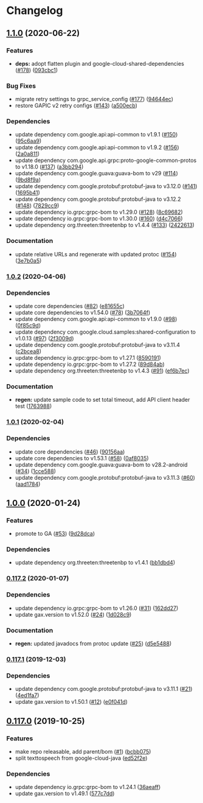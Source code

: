 # Changelog

## [1.1.0](https://www.github.com/googleapis/java-texttospeech/compare/v1.0.2...v1.1.0) (2020-06-22)


### Features

* **deps:** adopt flatten plugin and google-cloud-shared-dependencies ([#178](https://www.github.com/googleapis/java-texttospeech/issues/178)) ([093cbc1](https://www.github.com/googleapis/java-texttospeech/commit/093cbc1d475217347e0fc7a5aa92a9222961c6cd))


### Bug Fixes

* migrate retry settings to grpc_service_config ([#177](https://www.github.com/googleapis/java-texttospeech/issues/177)) ([94644ec](https://www.github.com/googleapis/java-texttospeech/commit/94644ecdced8f730f56bee1ebf6b0e061f222dfe))
* restore GAPIC v2 retry configs ([#143](https://www.github.com/googleapis/java-texttospeech/issues/143)) ([a500ecb](https://www.github.com/googleapis/java-texttospeech/commit/a500ecbd982b182d81b49b717192a2088e8cdc0b))


### Dependencies

* update dependency com.google.api:api-common to v1.9.1 ([#150](https://www.github.com/googleapis/java-texttospeech/issues/150)) ([95c6aa9](https://www.github.com/googleapis/java-texttospeech/commit/95c6aa90f66439e554830e5c0e00db101e46e65d))
* update dependency com.google.api:api-common to v1.9.2 ([#156](https://www.github.com/googleapis/java-texttospeech/issues/156)) ([2a0a811](https://www.github.com/googleapis/java-texttospeech/commit/2a0a811b6663d74029e0f6d5ad1e13debb300b34))
* update dependency com.google.api.grpc:proto-google-common-protos to v1.18.0 ([#137](https://www.github.com/googleapis/java-texttospeech/issues/137)) ([a3bb294](https://www.github.com/googleapis/java-texttospeech/commit/a3bb294e84eee6429f3046d2777070530447222a))
* update dependency com.google.guava:guava-bom to v29 ([#114](https://www.github.com/googleapis/java-texttospeech/issues/114)) ([9bd8f9a](https://www.github.com/googleapis/java-texttospeech/commit/9bd8f9a310f0d10c8eb1de18f77ea776a5bc8cf3))
* update dependency com.google.protobuf:protobuf-java to v3.12.0 ([#141](https://www.github.com/googleapis/java-texttospeech/issues/141)) ([1695b41](https://www.github.com/googleapis/java-texttospeech/commit/1695b41e392adb2418abb481d526797985762313))
* update dependency com.google.protobuf:protobuf-java to v3.12.2 ([#148](https://www.github.com/googleapis/java-texttospeech/issues/148)) ([7829cc9](https://www.github.com/googleapis/java-texttospeech/commit/7829cc9d3950f76e1c6dda933a6ae2e39af9669d))
* update dependency io.grpc:grpc-bom to v1.29.0 ([#128](https://www.github.com/googleapis/java-texttospeech/issues/128)) ([8c69682](https://www.github.com/googleapis/java-texttospeech/commit/8c696822b48583fdf2a83de1fe557fbbf72b1e64))
* update dependency io.grpc:grpc-bom to v1.30.0 ([#160](https://www.github.com/googleapis/java-texttospeech/issues/160)) ([d4c7066](https://www.github.com/googleapis/java-texttospeech/commit/d4c706677e337a5fc0f96d919156dfc4e48440cf))
* update dependency org.threeten:threetenbp to v1.4.4 ([#133](https://www.github.com/googleapis/java-texttospeech/issues/133)) ([2422613](https://www.github.com/googleapis/java-texttospeech/commit/24226135e45f6e2183d766b526463c39f5b6914d))


### Documentation

* update relative URLs and regenerate with updated protoc ([#154](https://www.github.com/googleapis/java-texttospeech/issues/154)) ([3e7b0a5](https://www.github.com/googleapis/java-texttospeech/commit/3e7b0a51ec4113dc7f70715151af57a425f5b881))

### [1.0.2](https://www.github.com/googleapis/java-texttospeech/compare/v1.0.1...v1.0.2) (2020-04-06)


### Dependencies

* update core dependencies ([#82](https://www.github.com/googleapis/java-texttospeech/issues/82)) ([e81655c](https://www.github.com/googleapis/java-texttospeech/commit/e81655c27cc3d2b84546ca8d3ecf3525da138f50))
* update core dependencies to v1.54.0 ([#78](https://www.github.com/googleapis/java-texttospeech/issues/78)) ([3b7064f](https://www.github.com/googleapis/java-texttospeech/commit/3b7064fe44d8dec3873146142fb4caa2f2e0dc7e))
* update dependency com.google.api:api-common to v1.9.0 ([#98](https://www.github.com/googleapis/java-texttospeech/issues/98)) ([0f85c9d](https://www.github.com/googleapis/java-texttospeech/commit/0f85c9daf9c80c6dc30ed0eaddfec7c67d86aed2))
* update dependency com.google.cloud.samples:shared-configuration to v1.0.13 ([#97](https://www.github.com/googleapis/java-texttospeech/issues/97)) ([2f3009d](https://www.github.com/googleapis/java-texttospeech/commit/2f3009d19afcdbbc9b7238f194086782cd740d9e))
* update dependency com.google.protobuf:protobuf-java to v3.11.4 ([c2bcea8](https://www.github.com/googleapis/java-texttospeech/commit/c2bcea899301fd176e453c32d7937e342f23df49))
* update dependency io.grpc:grpc-bom to v1.27.1 ([8590191](https://www.github.com/googleapis/java-texttospeech/commit/859019194bf4f8cb48eef213e13ae65fac29d863))
* update dependency io.grpc:grpc-bom to v1.27.2 ([89d84ab](https://www.github.com/googleapis/java-texttospeech/commit/89d84ab096c69bba457b8227d8fa190690293022))
* update dependency org.threeten:threetenbp to v1.4.3 ([#91](https://www.github.com/googleapis/java-texttospeech/issues/91)) ([ef6b7ec](https://www.github.com/googleapis/java-texttospeech/commit/ef6b7eca26540a128acf3602db1824dd9ecf1384))


### Documentation

* **regen:** update sample code to set total timeout, add API client header test ([1763988](https://www.github.com/googleapis/java-texttospeech/commit/1763988e39ac6ed999afefa741e5e0e74032a815))

### [1.0.1](https://www.github.com/googleapis/java-texttospeech/compare/v1.0.0...v1.0.1) (2020-02-04)


### Dependencies

* update core dependencies ([#46](https://www.github.com/googleapis/java-texttospeech/issues/46)) ([90156aa](https://www.github.com/googleapis/java-texttospeech/commit/90156aaef541dd4d8214d919867fb40ba2f6f910))
* update core dependencies to v1.53.1 ([#58](https://www.github.com/googleapis/java-texttospeech/issues/58)) ([0af8035](https://www.github.com/googleapis/java-texttospeech/commit/0af8035e1f9d312cf8dbd48f4e78694c92c74612))
* update dependency com.google.guava:guava-bom to v28.2-android ([#34](https://www.github.com/googleapis/java-texttospeech/issues/34)) ([1cce588](https://www.github.com/googleapis/java-texttospeech/commit/1cce5888ec00c083161ef58cc9f46db0ae7944f0))
* update dependency com.google.protobuf:protobuf-java to v3.11.3 ([#60](https://www.github.com/googleapis/java-texttospeech/issues/60)) ([aad1784](https://www.github.com/googleapis/java-texttospeech/commit/aad178411f041db51d811cc3b0733803f28b2ca1))

## [1.0.0](https://www.github.com/googleapis/java-texttospeech/compare/v0.117.2...v1.0.0) (2020-01-24)


### Features

* promote to GA ([#53](https://www.github.com/googleapis/java-texttospeech/issues/53)) ([9d28dca](https://www.github.com/googleapis/java-texttospeech/commit/9d28dca0d342fcf3489d71f42f155fbec24942f0))


### Dependencies

* update dependency org.threeten:threetenbp to v1.4.1 ([bb1dbd4](https://www.github.com/googleapis/java-texttospeech/commit/bb1dbd4ce08e04c43013ecbf847fbf7008d58095))

### [0.117.2](https://www.github.com/googleapis/java-texttospeech/compare/v0.117.1...v0.117.2) (2020-01-07)


### Dependencies

* update dependency io.grpc:grpc-bom to v1.26.0 ([#31](https://www.github.com/googleapis/java-texttospeech/issues/31)) ([162dd27](https://www.github.com/googleapis/java-texttospeech/commit/162dd275b47224ae8334d0f9d015cb4ecdee7bbc))
* update gax.version to v1.52.0 ([#24](https://www.github.com/googleapis/java-texttospeech/issues/24)) ([1d028c9](https://www.github.com/googleapis/java-texttospeech/commit/1d028c907c4736f25343772c71fcd65b5b4f7d8d))


### Documentation

* **regen:** updated javadocs from protoc update ([#25](https://www.github.com/googleapis/java-texttospeech/issues/25)) ([d5e5488](https://www.github.com/googleapis/java-texttospeech/commit/d5e548842dedb3e80208dcbb18400b9958259219))

### [0.117.1](https://www.github.com/googleapis/java-texttospeech/compare/v0.117.0...v0.117.1) (2019-12-03)


### Dependencies

* update dependency com.google.protobuf:protobuf-java to v3.11.1 ([#21](https://www.github.com/googleapis/java-texttospeech/issues/21)) ([4ed1fa7](https://www.github.com/googleapis/java-texttospeech/commit/4ed1fa7db36b2ef77691fc43cddbf2ed5009293e))
* update gax.version to v1.50.1 ([#12](https://www.github.com/googleapis/java-texttospeech/issues/12)) ([e0f041d](https://www.github.com/googleapis/java-texttospeech/commit/e0f041d188ba620c60e168af7099fd94c68d94b3))

## [0.117.0](https://www.github.com/googleapis/java-texttospeech/compare/v0.116.0...v0.117.0) (2019-10-25)


### Features

* make repo releasable, add parent/bom ([#1](https://www.github.com/googleapis/java-texttospeech/issues/1)) ([bcbb075](https://www.github.com/googleapis/java-texttospeech/commit/bcbb075b401c6c44b685491aeff8ee9fa9cc3be2))
* split texttospeech from google-cloud-java ([ed52f2e](https://www.github.com/googleapis/java-texttospeech/commit/ed52f2e92c4026ba6cdf0eab17ce3f0c1d9fafe5))


### Dependencies

* update dependency io.grpc:grpc-bom to v1.24.1 ([36aeaff](https://www.github.com/googleapis/java-texttospeech/commit/36aeaff75da9da47dc3cfea521974347e6a577b8))
* update gax.version to v1.49.1 ([577c7dd](https://www.github.com/googleapis/java-texttospeech/commit/577c7ddb9308d0e34b629115f1259b9a8d19d90f))
